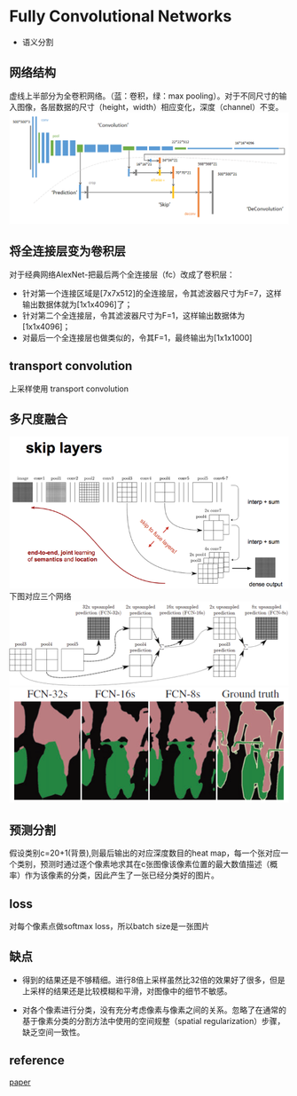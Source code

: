 # Fully Convolutional Networks
- 语义分割

## 网络结构
虚线上半部分为全卷积网络。（蓝：卷积，绿：max pooling）。对于不同尺寸的输入图像，各层数据的尺寸（height，width）相应变化，深度（channel）不变。
![alt](imgs/fcn)

## 将全连接层变为卷积层
对于经典网络AlexNet-把最后两个全连接层（fc）改成了卷积层：
- 针对第一个连接区域是[7x7x512]的全连接层，令其滤波器尺寸为F=7，这样输出数据体就为[1x1x4096]了；
- 针对第二个全连接层，令其滤波器尺寸为F=1，这样输出数据体为[1x1x4096]；
- 对最后一个全连接层也做类似的，令其F=1，最终输出为[1x1x1000]

## transport convolution
上采样使用 transport convolution

## 多尺度融合
![alt](imgs/fcn3)
下图对应三个网络
![alt](imgs/fcn1.png)
![alt](imgs/fcn2.png)

## 预测分割
假设类别c=20+1(背景),则最后输出的对应深度数目的heat map，每一个张对应一个类别，预测时通过逐个像素地求其在c张图像该像素位置的最大数值描述（概率）作为该像素的分类，因此产生了一张已经分类好的图片。

## loss
对每个像素点做softmax loss，所以batch size是一张图片


## 缺点
- 得到的结果还是不够精细。进行8倍上采样虽然比32倍的效果好了很多，但是上采样的结果还是比较模糊和平滑，对图像中的细节不敏感。

- 对各个像素进行分类，没有充分考虑像素与像素之间的关系。忽略了在通常的基于像素分类的分割方法中使用的空间规整（spatial regularization）步骤，缺乏空间一致性。

## reference
[paper](https://people.eecs.berkeley.edu/~jonlong/long_shelhamer_fcn.pdf)
